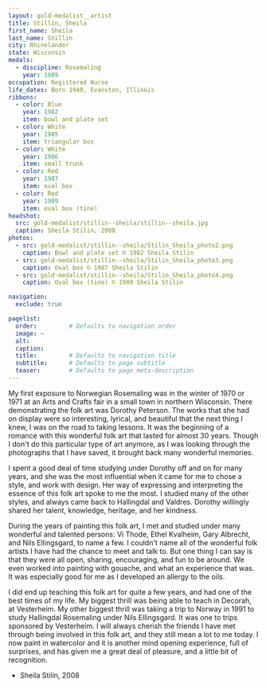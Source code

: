 ```yaml
---
layout: gold-medalist__artist
title: Stillin, Sheila
first_name: Sheila
last_name: Stillin
city: Rhinelander
state: Wisconsin
medals: 
  - discipline: Rosemaling
    year: 1989
occupation: Registered Nurse
life_dates: Born 1940, Evanston, Illinois
ribbons:
  - color: Blue
    year: 1982
    item: bowl and plate set
  - color: White
    year: 1985
    item: triangular box
  - color: White
    year: 1986
    item: small trunk
  - color: Red
    year: 1987
    item: oval box
  - color: Red
    year: 1989
    item: oval box (tine)
headshot:
  src: gold-medalist/stillin--sheila/stillin--sheila.jpg
  caption: Sheila Stilin, 2008
photos:
  - src: gold-medalist/stillin--sheila/Stilin_Sheila_photo2.png
    caption: Bowl and plate set © 1982 Sheila Stilin
  - src: gold-medalist/stillin--sheila/Stilin_Sheila_photo3.png
    caption: Oval box © 1987 Sheila Stilin
  - src: gold-medalist/stillin--sheila/Stilin_Sheila_photo4.png
    caption: Oval box (tine) © 1989 Sheila Stilin

navigation:
  exclude: true

pagelist:
  order:         # Defaults to navigation order  
  image: ~
  alt:
  caption:
  title:         # Defaults to navigation title
  subtitle:      # Defaults to page subtitle
  teaser:        # Defaults to page meta-description  
---
```

My first exposure to Norwegian Rosemaling was in the winter of 1970 or 1971 at an Arts and Crafts fair in a small town in northern Wisconsin.  There demonstrating the folk art was Dorothy Peterson.  The works that she had on display were so interesting, lyrical, and beautiful that the next thing I knew, I was on the road to taking lessons.  It was the beginning of a romance with this wonderful folk art that lasted for almost 30 years.  Though I don't do this particular type of art anymore, as I was looking through the photographs that I have saved, it brought back many wonderful memories.  

I spent a good deal of time studying under Dorothy off and on for many years, and she was the most influential when it came for me to chose a style, and work with design.  Her way of expressing and interpreting the essence of this folk art spoke to me the most.  I studied many of the other styles, and always came back to Hallingdal and Valdres.  Dorothy willingly shared her talent, knowledge, heritage, and her kindness.

During the years of painting this folk art, I met and studied under many wonderful and talented persons: Vi Thode, Ethel Kvalheim, Gary Albrecht, and Nils Ellingsgard, to name a few.  I couldn't name all of the wonderful folk artists I have had the chance to meet and talk to.  But one thing I can say is that they were all open, sharing, encouraging, and fun to be around.  We even worked into painting with gouache, and what an experience that was.  It was especially good for me as I developed an allergy to the oils.

I did end up teaching this folk art for quite a few years, and had one of the best times of my life.  My biggest thrill was being able to teach in Decorah, at Vesterheim.   My other biggest thrill was taking a trip to Norway in 1991 to study Hallingdal Rosemaling under Nils Ellingsgard.  It was one to trips sponsored by Vesterheim.  I will always cherish the friends I have met through being involved in this folk art, and they still mean a lot to me today.  I now paint in watercolor and it is another mind opening experience, full of surprises, and has given me a great deal of pleasure, and a little bit of recognition.

- Sheila Stilin, 2008
